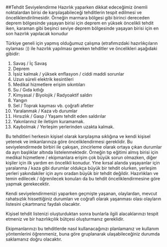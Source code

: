 ##Tehdit Seviyelendirme
Hazırlık yaparken dikkat edeceğimiz önemli noktalardan birisi de karşılaşabileceği tehditlerin tespit edilmesi ve önceliklendirilmesidir.
Örneğin marmara bölgesi gibi birinci dereceden deprem bölgesinde yaşayan birisi için deprem en yüksek öncelikli tehdit iken, karaman gibi beşinci seviye deprem bölgesinde yaşayan birisi için en son hazırlık yapılacak konudur

Türkiye geneli için yapmış olduğumuz çalışma (etrafımızdaki hazırlıkçıların oylaması :)) ile hazırlık yapılması gereken tehditler ve öncelikleri aşağıdaki gibidir:
1. Savaş / İç Savaş
2. Deprem
3. İşsiz kalmak / yüksek enflasyon / ciddi maddi sorunlar
4. Uzun süreli elektrik kesintileri
5. Medikal hizmetlere erişim sıkıntıları
6. Su / Gıda kıtlığı
7. Kimyasal / Biyolojik / Radyoaktif saldırı
8. Yangın
9. Sel / Toprak kayması vb. çoğrafi afetler
10. Yaralanmak / Kaza vb durumlar
11. Hırsızlık / Gasp / Yaşamı tehdit eden saldırılar
12. Yakınlarınız ile iletişim kuramamak.
13. Kaybolmak / Yerleşim yerlerinden uzakta kalmak.

Bu tehditleri herkesin kişisel olarak karşılaşma sıklığına ve kendi kişisel yetenek ve imkanlarınıza göre önceliklendirmesi gereklidir.
Bu seviyelendirmede birbiri ile çakışan, zincirleme olarak ortaya çıkan durumlar da ayrı başlıklar altında listelenmektedir.
Örneğin tıp eğitimi almış birisi için medikal hizmetlere / ekipmanlara erişim çok büyük sorun olmazken, diğer kişiler için ilk yardım en öncelikli konudur.
Yine kırsal alanda yaşayanlar için yaralanma / kaza gibi durumlar oldukça büyük bir tehdit olurken, yerleşim yerleri yakındakiler için aynı oradan büyük bir tehdit değildir.
Hazırlıkları ve temin edilecek / öğrenilecek konuları da bu tehdit önceliklendirmesine göre yapmak gerekecektir.

Kendi seviyelendirmenizi yaparken geçmişte yaşanan, olaylardan, mevcut rahatsızlık hissettiğiniz durumları ve coğrafi olarak yaşanması olası olayların listesini çıkartmanız faydalı olacaktır.

Kişisel tehdit listenizi oluşturduktan sonra bunlarla ilgili alacaklarınızı tespit etmeniz ve bir hazırlıkçılık bütçesi oluşturmanız gereklidir.

Ekipmanlarınızı bu tehditlerde nasıl kullanacağınızı planlamanız ve kullanım yöntemlerini öğrenmeniz, buna göre gruplanarak ulaşabileceğiniz durumda saklamanız doğru olacaktır.
